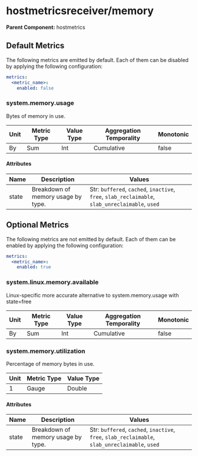 [comment]: <> (Code generated by mdatagen. DO NOT EDIT.)

# hostmetricsreceiver/memory

**Parent Component:** hostmetrics

## Default Metrics

The following metrics are emitted by default. Each of them can be disabled by applying the following configuration:

```yaml
metrics:
  <metric_name>:
    enabled: false
```

### system.memory.usage

Bytes of memory in use.

| Unit | Metric Type | Value Type | Aggregation Temporality | Monotonic |
| ---- | ----------- | ---------- | ----------------------- | --------- |
| By | Sum | Int | Cumulative | false |

#### Attributes

| Name | Description | Values |
| ---- | ----------- | ------ |
| state | Breakdown of memory usage by type. | Str: ``buffered``, ``cached``, ``inactive``, ``free``, ``slab_reclaimable``, ``slab_unreclaimable``, ``used`` |

## Optional Metrics

The following metrics are not emitted by default. Each of them can be enabled by applying the following configuration:

```yaml
metrics:
  <metric_name>:
    enabled: true
```

### system.linux.memory.available

Linux-specific more accurate alternative to system.memory.usage with state=free

| Unit | Metric Type | Value Type | Aggregation Temporality | Monotonic |
| ---- | ----------- | ---------- | ----------------------- | --------- |
| By | Sum | Int | Cumulative | false |

### system.memory.utilization

Percentage of memory bytes in use.

| Unit | Metric Type | Value Type |
| ---- | ----------- | ---------- |
| 1 | Gauge | Double |

#### Attributes

| Name | Description | Values |
| ---- | ----------- | ------ |
| state | Breakdown of memory usage by type. | Str: ``buffered``, ``cached``, ``inactive``, ``free``, ``slab_reclaimable``, ``slab_unreclaimable``, ``used`` |
